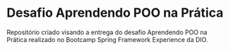 # Desafio Aprendendo POO na Prática
Repositório criado visando a entrega do desafio Aprendendo POO na Prática realizado no Bootcamp Spring Framework Experience da DIO.
